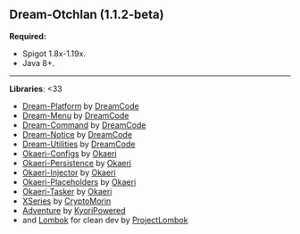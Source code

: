 Dream-Otchlan (1.1.2-beta)
-----

**Required:**
- Spigot 1.8x-1.19x.
- Java 8+.

------

**Libraries**: <33
- [Dream-Platform](https://github.com/DreamPoland/dream-platform) by [DreamCode](https://github.com/DreamPoland)
- [Dream-Menu](https://github.com/DreamPoland/dream-menu) by [DreamCode](https://github.com/DreamPoland)
- [Dream-Command](https://github.com/DreamPoland/dream-command) by [DreamCode](https://github.com/DreamPoland)
- [Dream-Notice](https://github.com/DreamPoland/dream-notice) by [DreamCode](https://github.com/DreamPoland)
- [Dream-Utilities](https://github.com/DreamPoland/dream-utilities) by [DreamCode](https://github.com/DreamPoland)
- [Okaeri-Configs](https://github.com/OkaeriPoland/okaeri-configs) by [Okaeri](https://github.com/OkaeriPoland)
- [Okaeri-Persistence](https://github.com/OkaeriPoland/okaeri-persistence) by [Okaeri](https://github.com/OkaeriPoland)
- [Okaeri-Injector](https://github.com/OkaeriPoland/okaeri-injector) by [Okaeri](https://github.com/OkaeriPoland)
- [Okaeri-Placeholders](https://github.com/OkaeriPoland/okaeri-placeholders) by [Okaeri](https://github.com/OkaeriPoland)
- [Okaeri-Tasker](https://github.com/OkaeriPoland/okaeri-tasker) by [Okaeri](https://github.com/OkaeriPoland)
- [XSeries](https://github.com/MrMicky-FR) by [CryptoMorin](https://github.com/CryptoMorin)
- [Adventure](https://github.com/KyoriPowered/adventure) by [KyoriPowered](https://github.com/KyoriPowered)
- and [Lombok](https://github.com/projectlombok/lombok) for clean dev by [ProjectLombok](https://github.com/projectlombok)